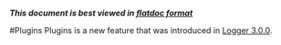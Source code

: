***This document is best viewed in [flatdoc format](http://oraopensource.github.io/flatdoc?repo=logger&path=docs%2FPlugins.md)***

#Plugins
Plugins is a new feature that was introduced in [Logger 3.0.0](releases/tag/2.1.2).